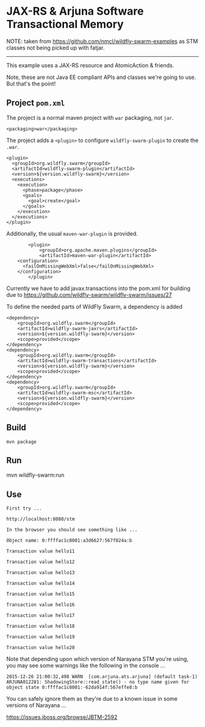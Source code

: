 # JAX-RS & Arjuna Software Transactional Memory

NOTE: taken from https://github.com/nmcl/wildfly-swarm-examples as STM classes not being picked up with fatjar.

----

This example uses a JAX-RS resource and AtomicAction & friends.

Note, these are not Java EE compliant APIs and classes we're going to use. But that's the point!

## Project `pom.xml`

The project is a normal maven project with `war` packaging, not `jar`.

    <packaging>war</packaging>

The project adds a `<plugin>` to configure `wildfly-swarm-plugin` to
create the `.war`.

    <plugin>
      <groupId>org.wildfly.swarm</groupId>
      <artifactId>wildfly-swarm-plugin</artifactId>
      <version>${version.wildfly-swarm}</version>
      <executions>
        <execution>
          <phase>package</phase>
          <goals>
            <goal>create</goal>
          </goals>
        </execution>
      </executions>
    </plugin>

Additionally, the usual `maven-war-plugin` is provided.

            <plugin>
                <groupId>org.apache.maven.plugins</groupId>
                <artifactId>maven-war-plugin</artifactId>
		<configuration>
		  <failOnMissingWebXml>false</failOnMissingWebXml>
		</configuration>
            </plugin>

Currently we have to add javax.transactions into the pom.xml for building due to
https://github.com/wildfly-swarm/wildfly-swarm/issues/27

To define the needed parts of WildFly Swarm, a dependency is added

    <dependency>
        <groupId>org.wildfly.swarm</groupId>
        <artifactId>wildfly-swarm-jaxrs</artifactId>
        <version>${version.wildfly-swarm}</version>
        <scope>provided</scope>
    </dependency>
    <dependency>
        <groupId>org.wildfly.swarm</groupId>
        <artifactId>wildfly-swarm-transactions</artifactId>
        <version>${version.wildfly-swarm}</version>
        <scope>provided</scope>
    </dependency>
    <dependency>
        <groupId>org.wildfly.swarm</groupId>
        <artifactId>wildfly-swarm-msc</artifactId>
        <version>${version.wildfly-swarm}</version>
        <scope>provided</scope>
    </dependency>

## Build

    mvn package

## Run

   mvn wildfly-swarm:run

## Use

    First try ...

    http://localhost:8080/stm

    In the browser you should see something like ...

```
Object name: 0:ffffac1c8001:a3d6627:567f024a:b

Transaction value hello11

Transaction value hello12

Transaction value hello13

Transaction value hello14

Transaction value hello15

Transaction value hello16

Transaction value hello17

Transaction value hello18

Transaction value hello19

Transaction value hello20
```

Note that depending upon which version of Narayana STM you're using, you may see some warnings like the following in the console ...

```
2015-12-26 21:00:32,498 WARN  [com.arjuna.ats.arjuna] (default task-1) ARJUNA012281: ShadowingStore::read_state() - no type name given for object state 0:ffffac1c8001:-62da914f:567effe8:b
```

You can safely ignore them as they're due to a known issue in some versions of Narayana ...

https://issues.jboss.org/browse/JBTM-2592
